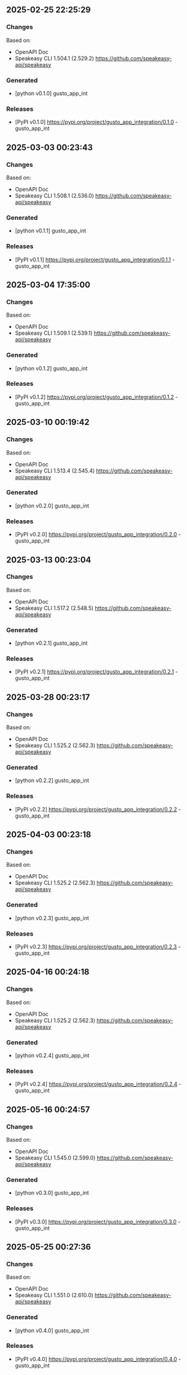 

## 2025-02-25 22:25:29
### Changes
Based on:
- OpenAPI Doc  
- Speakeasy CLI 1.504.1 (2.529.2) https://github.com/speakeasy-api/speakeasy
### Generated
- [python v0.1.0] gusto_app_int
### Releases
- [PyPI v0.1.0] https://pypi.org/project/gusto_app_integration/0.1.0 - gusto_app_int

## 2025-03-03 00:23:43
### Changes
Based on:
- OpenAPI Doc  
- Speakeasy CLI 1.508.1 (2.536.0) https://github.com/speakeasy-api/speakeasy
### Generated
- [python v0.1.1] gusto_app_int
### Releases
- [PyPI v0.1.1] https://pypi.org/project/gusto_app_integration/0.1.1 - gusto_app_int

## 2025-03-04 17:35:00
### Changes
Based on:
- OpenAPI Doc  
- Speakeasy CLI 1.509.1 (2.539.1) https://github.com/speakeasy-api/speakeasy
### Generated
- [python v0.1.2] gusto_app_int
### Releases
- [PyPI v0.1.2] https://pypi.org/project/gusto_app_integration/0.1.2 - gusto_app_int

## 2025-03-10 00:19:42
### Changes
Based on:
- OpenAPI Doc  
- Speakeasy CLI 1.513.4 (2.545.4) https://github.com/speakeasy-api/speakeasy
### Generated
- [python v0.2.0] gusto_app_int
### Releases
- [PyPI v0.2.0] https://pypi.org/project/gusto_app_integration/0.2.0 - gusto_app_int

## 2025-03-13 00:23:04
### Changes
Based on:
- OpenAPI Doc  
- Speakeasy CLI 1.517.2 (2.548.5) https://github.com/speakeasy-api/speakeasy
### Generated
- [python v0.2.1] gusto_app_int
### Releases
- [PyPI v0.2.1] https://pypi.org/project/gusto_app_integration/0.2.1 - gusto_app_int

## 2025-03-28 00:23:17
### Changes
Based on:
- OpenAPI Doc  
- Speakeasy CLI 1.525.2 (2.562.3) https://github.com/speakeasy-api/speakeasy
### Generated
- [python v0.2.2] gusto_app_int
### Releases
- [PyPI v0.2.2] https://pypi.org/project/gusto_app_integration/0.2.2 - gusto_app_int

## 2025-04-03 00:23:18
### Changes
Based on:
- OpenAPI Doc  
- Speakeasy CLI 1.525.2 (2.562.3) https://github.com/speakeasy-api/speakeasy
### Generated
- [python v0.2.3] gusto_app_int
### Releases
- [PyPI v0.2.3] https://pypi.org/project/gusto_app_integration/0.2.3 - gusto_app_int

## 2025-04-16 00:24:18
### Changes
Based on:
- OpenAPI Doc  
- Speakeasy CLI 1.525.2 (2.562.3) https://github.com/speakeasy-api/speakeasy
### Generated
- [python v0.2.4] gusto_app_int
### Releases
- [PyPI v0.2.4] https://pypi.org/project/gusto_app_integration/0.2.4 - gusto_app_int

## 2025-05-16 00:24:57
### Changes
Based on:
- OpenAPI Doc  
- Speakeasy CLI 1.545.0 (2.599.0) https://github.com/speakeasy-api/speakeasy
### Generated
- [python v0.3.0] gusto_app_int
### Releases
- [PyPI v0.3.0] https://pypi.org/project/gusto_app_integration/0.3.0 - gusto_app_int

## 2025-05-25 00:27:36
### Changes
Based on:
- OpenAPI Doc  
- Speakeasy CLI 1.551.0 (2.610.0) https://github.com/speakeasy-api/speakeasy
### Generated
- [python v0.4.0] gusto_app_int
### Releases
- [PyPI v0.4.0] https://pypi.org/project/gusto_app_integration/0.4.0 - gusto_app_int